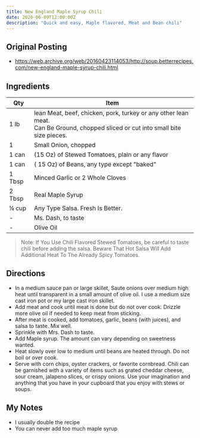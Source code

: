 ```yaml
---
title: New England Maple Syrup Chili
date: 2020-06-09T12:00:00Z
description: "Quick and easy, Maple flavored, Meat and Bean chili"
---
```


## Original Posting
- https://web.archive.org/web/20160423114053/http://soup.betterrecipes.com/new-england-maple-syrup-chili.html

## Ingredients

| Qty | Item |
| --------- | ---- |
| 1 lb | lean Meat, beef, chicken, pork, turkey or any other lean meat. <br/> Can Be Ground, chopped sliced or cut into small bite size pieces. |
| 1 | Small Onion, chopped |
| 1 can | (15 Oz) of Stewed Tomatoes, plain or any flavor |
| 1 can | ( 15 Oz) of Beans, any type except "baked" |
| 1 Tbsp | Minced Garlic or 2 Whole Cloves |
| 2 Tbsp | Real Maple Syrup |
| ¼ cup | Any Type Salsa. Fresh Is Better.
| - | Ms. Dash, to taste |
| - | Olive Oil |

> Note:
> If You Use Chili Flavored Stewed Tomatoes, be careful to taste chili before adding the salsa.
> Beware That Hot Salsa Will Add Additional Heat To The Already Spicy Tomatoes.

## Directions
- In a medium sauce pan or large skillet, Saute onions over medium high heat until transparent in a small amount of olive oil. I use a medium size cast iron pot or my large cast iron skillet.
- Add meat and cook until meat is done but do not over cook. Drizzle more olive oil if needed to keep meat from sticking.
- After meat is cooked, add tomatoes, garlic, beans (with juices), and salsa to taste. Mix well.
- Sprinkle with Mrs. Dash to taste.
- Add Maple syrup. The amount can vary depending on sweetness wanted.
- Heat slowly over low to medium until beans are heated through. Do not boil or over cook.
- Serve with corn chips, oyster crackers, or favorite cornbread. Chili can be garnished with a variety of items such as grated cheddar cheese, sour cream, jalapeno slices, or crispy onions. Use your imagination and anything that you have in your cupboard that you enjoy with stews or soups.

## My Notes
- I usually double the recipe
- You can never add too much maple syrup
